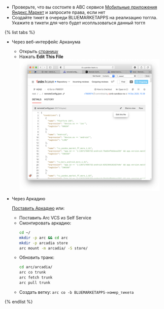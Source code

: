 - Проверьте, что вы состоите в ABC сервисе [Мобильные приложения Яндекс.Маркет](https://abc.yandex-team.ru/services/beruapps/) и запросите права, если нет
- Создайте тикет в очереди BLUEMARKETAPPS на реализацию тоггла. Укажите в тикети для чего будет исопльзоваться данный тоггл


{% list tabs %}

- Через веб-интерфейс Арканума

  * Открыть [страницу](https://a.yandex-team.ru/arc/trunk/arcadia/market/mobile/beru/remote_configurator/remoteConfig.json?edit=true)
  * Нажать **Edit This File**
    ![img](_assets/arcadia.png)

- Через Аркадию 

  [Поставить Аркадию](https://doc.yandex-team.ru/arc/setup/arc/install.html) 
  или: 
  
  * Поставить Arc VCS из Self Service
  * Смонтировать аркадию:
    ```bash
    cd ~/
    mkdir -p arc && cd arc
    mkdir -p arcadia store
    arc mount -m arcadia/ -S store/
    ```  
  * Обновить транк:
    ```bash
    cd arc/arcadia/
    arc co trunk
    arc fetch trunk
    arc pull trunk
    ```
  * Создать ветку: `arc co -b BLUEMARKETAPPS-номер_тикета` 

{% endlist %}
